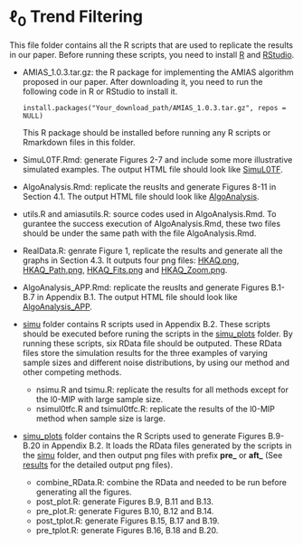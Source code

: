 # $\ell_0$ Trend Filtering

This file folder contains all the R scripts that are used to replicate the results in our paper. Before running these scripts, you need to install [R](https://cran.rstudio.com/) and [RStudio](https://posit.co/downloads/). 

* AMIAS_1.0.3.tar.gz: the R package for implementing the AMIAS algorithm proposed in our paper. After downloading it, you need to run the following code in R or RStudio to install it.

      install.packages("Your_download_path/AMIAS_1.0.3.tar.gz", repos = NULL)
  
  This R package should be installed before running any R scripts or Rmarkdown files in this folder.

* SimuL0TF.Rmd: generate Figures 2-7 and include some more illustrative simulated examples. The output HTML file should look like [SimuL0TF](../results/SimuL0TF.pdf).
* AlgoAnalysis.Rmd: replicate the reuslts and generate Figures 8-11 in Section 4.1. The output HTML file should look like [AlgoAnalysis](../results/AlgoAnalysis.pdf).
* utils.R and amiasutils.R: source codes used in AlgoAnalysis.Rmd. To gurantee the success execution of AlgoAnalysis.Rmd, these two files should be under the same path with the file AlgoAnalysis.Rmd.
* RealData.R: genrate Figure 1, replicate the results and generate all the graphs in Section 4.3. It outputs four png files: [HKAQ.png](../results/HKAQ.png), [HKAQ_Path.png](../results/HKAQ_Path.png), [HKAQ_Fits.png](../results/HKAQ_Fits.png) and [HKAQ_Zoom.png](../results/HKAQ_Zoom.png).
* AlgoAnalysis_APP.Rmd: replicate the reuslts and generate Figures B.1-B.7 in Appendix B.1. The output HTML file should look like [AlgoAnalysis_APP](../results/AlgoAnalysis_APP.pdf).

* [simu](simu) folder contains R scripts used in Appendix B.2. These scripts should be executed before runing the scripts in the [simu_plots](simu_plots) folder. By running these scripts, six RData file should be outputed. These RData files store the simulation results for the three examples of varying sample sizes and different noise distributions, by using our method and other competing methods. 
    * nsimu.R and tsimu.R: replicate the results for all methods except for the l0-MIP with large sample size.
    * nsimul0tfc.R and tsimul0tfc.R: replicate the results of the l0-MIP method when sample size is large.
    
* [simu_plots](simu_plots) folder contains the R Scripts used to generate Figures B.9-B.20 in Appendix B.2. It loads the RData files generated by the scripts in the [simu](simu) folder, and then output png files with prefix **pre_** or **aft_** (See [results](../results/) for the detailed output png files).
    * combine_RData.R: combine the RData and needed to be run before generating all the figures.
    * post_plot.R: generate Figures B.9, B.11 and B.13. 
    * pre_plot.R: generate Figures B.10, B.12 and B.14.
    * post_tplot.R: generate Figures B.15, B.17 and B.19. 
    * pre_tplot.R: generate Figures B.16, B.18 and B.20. 

